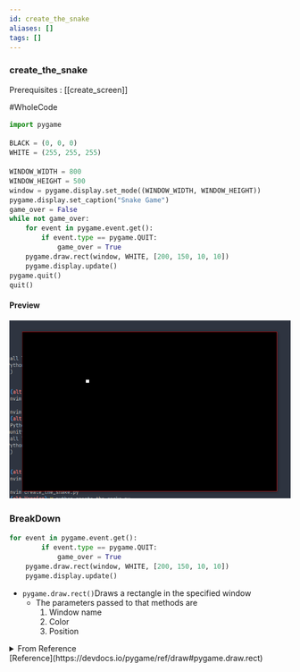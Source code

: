 ```yaml
---
id: create_the_snake
aliases: []
tags: []
---
```

### create_the_snake
 Prerequisites : [[create_screen]]

#WholeCode

```python
import pygame

BLACK = (0, 0, 0)
WHITE = (255, 255, 255)

WINDOW_WIDTH = 800
WINDOW_HEIGHT = 500
window = pygame.display.set_mode((WINDOW_WIDTH, WINDOW_HEIGHT))
pygame.display.set_caption("Snake Game")
game_over = False
while not game_over:
    for event in pygame.event.get():
        if event.type == pygame.QUIT:
            game_over = True
    pygame.draw.rect(window, WHITE, [200, 150, 10, 10])
    pygame.display.update()
pygame.quit()
quit()

```
#### Preview

![Preview](screenshot_2.png)

### BreakDown
```python
for event in pygame.event.get():
        if event.type == pygame.QUIT:
            game_over = True
    pygame.draw.rect(window, WHITE, [200, 150, 10, 10])
    pygame.display.update()
```
- `pygame.draw.rect()`Draws a rectangle in the specified window
    - The parameters passed to that methods are 
        1. Window name
        2. Color
        3. Position

<details>
    <summary>From Reference</summary>
    <i>draw a rectangle</i>
        rect(surface, color, rect) -> Rect
        rect(surface, color, rect, width=0, border_radius=0, border_top_left_radius=-1, border_top_right_radius=-1, border_bottom_left_radius=-1, border_bottom_right_radius=-1) -> Rect
    </details>
        [Reference](https://devdocs.io/pygame/ref/draw#pygame.draw.rect)



